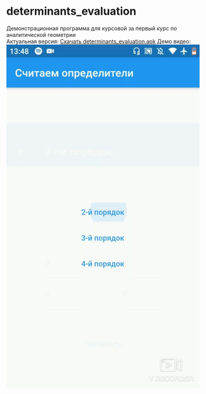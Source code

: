 # determinants_evaluation
Демонстрационная программа для курсовой за первый курс по аналитической геометрии <br/>
Актуальная версия: [Скачать determinants_evaluation.apk](https://github.com/rbgeorgy/AngemCoursework/raw/main/build/app/outputs/flutter-apk/app-release.apk)
Демо видео: [![Watch](https://github.com/rbgeorgy/AngemCoursework/blob/main/screenshot.jpg)](https://github.com/rbgeorgy/AngemCoursework/blob/main/demo.mp4)
